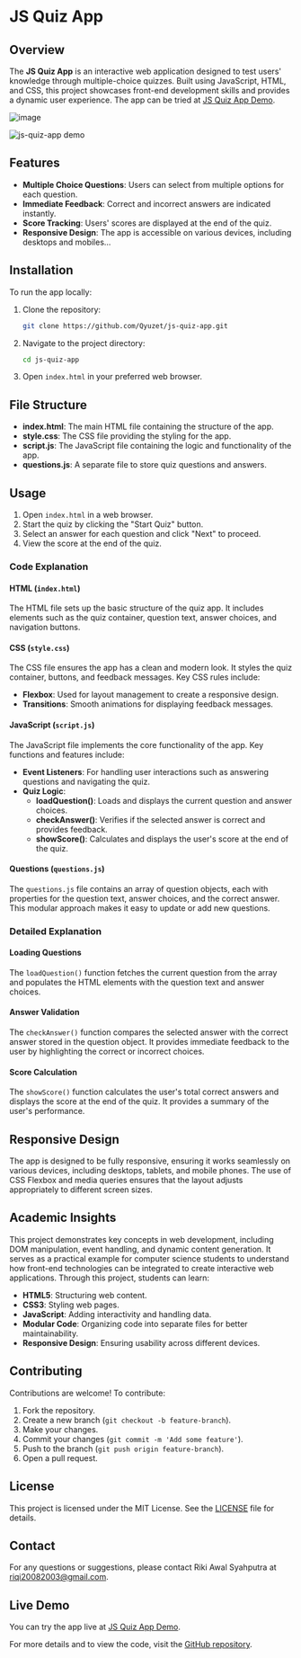 # JS Quiz App

## Overview

The **JS Quiz App** is an interactive web application designed to test users' knowledge through multiple-choice quizzes. Built using JavaScript, HTML, and CSS, this project showcases front-end development skills and provides a dynamic user experience. The app can be tried at [JS Quiz App Demo](https://qyuzet.github.io/js-quiz-app/).

![image](https://github.com/Qyuzet/js-quiz-app/assets/93258081/57ded999-cabf-4516-9763-277389c256ca)

![js-quiz-app demo](https://github.com/Qyuzet/js-quiz-app/assets/93258081/2362db0d-e014-43b5-adbe-f84bb28aab3a)


## Features

- **Multiple Choice Questions**: Users can select from multiple options for each question.
- **Immediate Feedback**: Correct and incorrect answers are indicated instantly.
- **Score Tracking**: Users' scores are displayed at the end of the quiz.
- **Responsive Design**: The app is accessible on various devices, including desktops and mobiles...

## Installation

To run the app locally:

1. Clone the repository:
    ```bash
    git clone https://github.com/Qyuzet/js-quiz-app.git
    ```
2. Navigate to the project directory:
    ```bash
    cd js-quiz-app
    ```
3. Open `index.html` in your preferred web browser.

## File Structure

- **index.html**: The main HTML file containing the structure of the app.
- **style.css**: The CSS file providing the styling for the app.
- **script.js**: The JavaScript file containing the logic and functionality of the app.
- **questions.js**: A separate file to store quiz questions and answers.

## Usage

1. Open `index.html` in a web browser.
2. Start the quiz by clicking the "Start Quiz" button.
3. Select an answer for each question and click "Next" to proceed.
4. View the score at the end of the quiz.

### Code Explanation

#### HTML (`index.html`)

The HTML file sets up the basic structure of the quiz app. It includes elements such as the quiz container, question text, answer choices, and navigation buttons.

#### CSS (`style.css`)

The CSS file ensures the app has a clean and modern look. It styles the quiz container, buttons, and feedback messages. Key CSS rules include:

- **Flexbox**: Used for layout management to create a responsive design.
- **Transitions**: Smooth animations for displaying feedback messages.

#### JavaScript (`script.js`)

The JavaScript file implements the core functionality of the app. Key functions and features include:

- **Event Listeners**: For handling user interactions such as answering questions and navigating the quiz.
- **Quiz Logic**:
  - **loadQuestion()**: Loads and displays the current question and answer choices.
  - **checkAnswer()**: Verifies if the selected answer is correct and provides feedback.
  - **showScore()**: Calculates and displays the user's score at the end of the quiz.

#### Questions (`questions.js`)

The `questions.js` file contains an array of question objects, each with properties for the question text, answer choices, and the correct answer. This modular approach makes it easy to update or add new questions.

### Detailed Explanation

#### Loading Questions
The `loadQuestion()` function fetches the current question from the array and populates the HTML elements with the question text and answer choices.

#### Answer Validation
The `checkAnswer()` function compares the selected answer with the correct answer stored in the question object. It provides immediate feedback to the user by highlighting the correct or incorrect choices.

#### Score Calculation
The `showScore()` function calculates the user's total correct answers and displays the score at the end of the quiz. It provides a summary of the user's performance.

## Responsive Design

The app is designed to be fully responsive, ensuring it works seamlessly on various devices, including desktops, tablets, and mobile phones. The use of CSS Flexbox and media queries ensures that the layout adjusts appropriately to different screen sizes.

## Academic Insights

This project demonstrates key concepts in web development, including DOM manipulation, event handling, and dynamic content generation. It serves as a practical example for computer science students to understand how front-end technologies can be integrated to create interactive web applications. Through this project, students can learn:

- **HTML5**: Structuring web content.
- **CSS3**: Styling web pages.
- **JavaScript**: Adding interactivity and handling data.
- **Modular Code**: Organizing code into separate files for better maintainability.
- **Responsive Design**: Ensuring usability across different devices.

## Contributing

Contributions are welcome! To contribute:

1. Fork the repository.
2. Create a new branch (`git checkout -b feature-branch`).
3. Make your changes.
4. Commit your changes (`git commit -m 'Add some feature'`).
5. Push to the branch (`git push origin feature-branch`).
6. Open a pull request.

## License

This project is licensed under the MIT License. See the [LICENSE](https://github.com/Qyuzet/js-quiz-app/blob/main/LICENSE) file for details.

## Contact

For any questions or suggestions, please contact Riki Awal Syahputra at [riqi20082003@gmail.com](mailto:riqi20082003@gmail.com).

## Live Demo

You can try the app live at [JS Quiz App Demo](https://qyuzet.github.io/js-quiz-app/).

For more details and to view the code, visit the [GitHub repository](https://github.com/Qyuzet/js-quiz-app).
